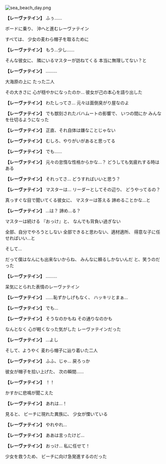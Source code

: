 
![sea_beach_day.png](../images/backgrounds/sea_beach_day.png)

**【レーヴァテイン】**
ふぅ……

ボードに乗り、
沖へと進むレーヴァテイン

すべては、
少女の麦わら帽子を取るために

**【レーヴァテイン】**
もう…少し……

そんな彼女に、
隣にいるマスターが訪ねてくる
本当に無理してない？と

**【レーヴァテイン】**
………

大海原の上に
たった二人

その大きさに
心が穏やかになったのか…
彼女が己の本心を語り出した

**【レーヴァテイン】**
わたしってさ…
元々は面倒臭がり屋なのよ

**【レーヴァテイン】**
でも獣刻されたバハムートの影響で、
いつの間にか
みんなを仕切るようになった

**【レーヴァテイン】**
正直、それ自体は嫌なことじゃない

**【レーヴァテイン】**
むしろ、やりがいがあると思ってる

**【レーヴァテイン】**
でも……

**【レーヴァテイン】**
元々の怠惰な性格からかな…？
どうしても気疲れする時はある

**【レーヴァテイン】**
それってさ…
どうすればいいと思う？

**【レーヴァテイン】**
マスターは…
リーダーとしてその辺り、
どうやってるの？

真っすぐな目で聞いてくる彼女に、
マスターは答える
諦めることかな…と

**【レーヴァテイン】**
…は？
諦め…る？

マスターは続ける
『おっけ』と、
なんでも背負い過ぎない

全部、自分でやろうとしない
全部できると思わない、適材適所、
得意な子に任せればいい…と

そして…

だって僕はなんにも出来ないからね、
みんなに頼るしかないんだ
と、笑うのだった

**【レーヴァテイン】**
………

呆気にとられた表情のレーヴァテイン

**【レーヴァテイン】**
……恥ずかしげもなく、
ハッキリとまぁ…

**【レーヴァテイン】**
でも…

**【レーヴァテイン】**
そうなのかもね
その通りなのかも

なんとなく
心が軽くなった気がした
レーヴァテインだった

**【レーヴァテイン】**
…よし

そして、ようやく
麦わら帽子に辿り着いた二人

**【レーヴァテイン】**
ふふ、じゃ…
戻ろっか

彼女が帽子を拾い上げた、
次の瞬間……

**【レーヴァテイン】**
！！

かすかに悲鳴が聞こえた

**【レーヴァテイン】**
あれは…！

見ると、
ビーチに現れた異族に、
少女が慄いている

**【レーヴァテイン】**
やれやれ…

**【レーヴァテイン】**
ああは言ったけど…

**【レーヴァテイン】**
おっけ…
私に任せて！

少女を救うため、
ビーチに向け急発進するのだった